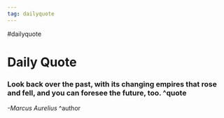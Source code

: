 ```yaml
---
tag: dailyquote
---
```


#dailyquote

# Daily Quote

### Look back over the past, with its changing empires that rose and fell, and you can foresee the future, too. ^quote
*-Marcus Aurelius* ^author
